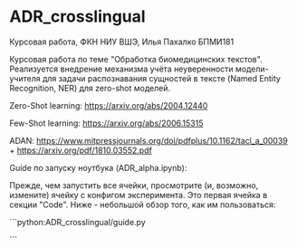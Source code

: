# ADR_crosslingual
Курсовая работа, ФКН НИУ ВШЭ, Илья Пахалко БПМИ181

Курсовая работа по теме "Обработка биомедицинских текстов". Реализуется внедрение механизма учёта неуверенности модели-учителя для задачи распознавания сущностей в тексте (Named Entity Recognition, NER) для zero-shot моделей.

Zero-Shot learning: https://arxiv.org/abs/2004.12440

Few-Shot learning: https://arxiv.org/abs/2006.15315

ADAN: https://www.mitpressjournals.org/doi/pdfplus/10.1162/tacl_a_00039 + https://arxiv.org/pdf/1810.03552.pdf

Guide по запуску ноутбука (ADR_alpha.ipynb):

Прежде, чем запустить все ячейки, просмотрите (и, возможно, измените) ячейку с конфигом эксперимента.
Это первая ячейка в секции "Code". Ниже - небольшой обзор того, как им пользоваться:

\```python:ADR_crosslingual/guide.py
 
\```
